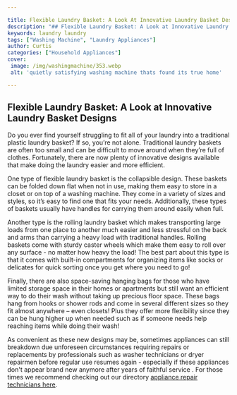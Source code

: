 ```yaml
---

title: Flexible Laundry Basket: A Look At Innovative Laundry Basket Designs
description: "## Flexible Laundry Basket: A Look at Innovative Laundry Basket Designs...learn more"
keywords: laundry laundry
tags: ["Washing Machine", "Laundry Appliances"]
author: Curtis
categories: ["Household Appliances"]
cover: 
 image: /img/washingmachine/353.webp
 alt: 'quietly satisfying washing machine thats found its true home'

---
```


## Flexible Laundry Basket: A Look at Innovative Laundry Basket Designs
Do you ever find yourself struggling to fit all of your laundry into a traditional plastic laundry basket? If so, you’re not alone. Traditional laundry baskets are often too small and can be difficult to move around when they’re full of clothes. Fortunately, there are now plenty of innovative designs available that make doing the laundry easier and more efficient. 

One type of flexible laundry basket is the collapsible design. These baskets can be folded down flat when not in use, making them easy to store in a closet or on top of a washing machine. They come in a variety of sizes and styles, so it’s easy to find one that fits your needs. Additionally, these types of baskets usually have handles for carrying them around easily when full. 

Another type is the rolling laundry basket which makes transporting large loads from one place to another much easier and less stressful on the back and arms than carrying a heavy load with traditional handles. Rolling baskets come with sturdy caster wheels which make them easy to roll over any surface - no matter how heavy the load! The best part about this type is that it comes with built-in compartments for organizing items like socks or delicates for quick sorting once you get where you need to go! 

Finally, there are also space-saving hanging bags for those who have limited storage space in their homes or apartments but still want an efficient way to do their wash without taking up precious floor space. These bags hang from hooks or shower rods and come in several different sizes so they fit almost anywhere – even closets! Plus they offer more flexibility since they can be hung higher up when needed such as if someone needs help reaching items while doing their wash! 

 As convenient as these new designs may be, sometimes appliances can still breakdown due unforeseen circumstances requiring repairs or replacements by professionals such as washer technicians or dryer repairmen before regular use resumes again - especially if these appliances don't appear brand new anymore after years of faithful service . For those times we recommend checking out our directory [appliance repair technicians here](./pages/appliance-repair-technicians).
